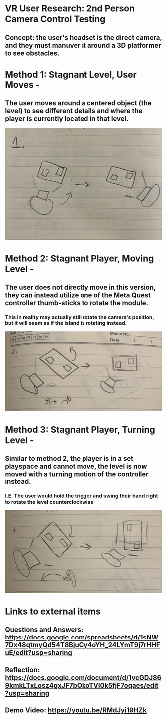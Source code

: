 # VR User Research: 2nd Person Camera Control Testing
## Concept: the user's headset is the direct camera, and they must manuver it around a 3D platformer to see obstacles.

# Method 1: Stagnant Level, User Moves - 
## The user moves around a centered object (the level) to see different details and where the player is currently located in that level.
![alt text](https://github.com/QuincifurCJones/VR_Research_demo/blob/main/Images/SB1.png)

# Method 2: Stagnant Player, Moving Level - 
## The user does not directly move in this version, they can instead utilize one of the Meta Quest controller thumb-sticks to rotate the module.
### This in reality may actually still rotate the camera's position, but it will seem as if the island is rotating instead.
![alt text](https://github.com/QuincifurCJones/VR_Research_demo/blob/main/Images/SB2.png)


# Method 3: Stagnant Player, Turning Level - 
## Similar to method 2, the player is in a set playspace and cannot move, the level is now moved with a turning motion of the controller instead.
### I.E. The user would hold the trigger and swing their hand right to rotate the level counterclockwise 
![alt text](https://github.com/QuincifurCJones/VR_Research_demo/blob/main/Images/SB3.png)


# Links to external items
## Questions and Answers: https://docs.google.com/spreadsheets/d/1sNW7Dx48qtmyQd54T8BjuCy4oYH_24LYmT9j7rHHFuE/edit?usp=sharing
## Reflection: https://docs.google.com/document/d/1vcGDJ869kmkLTxLosz4gxJF7bOkoTVI0k5fjF7oqaes/edit?usp=sharing
## Demo Video: https://youtu.be/RMdJyi19HZk




